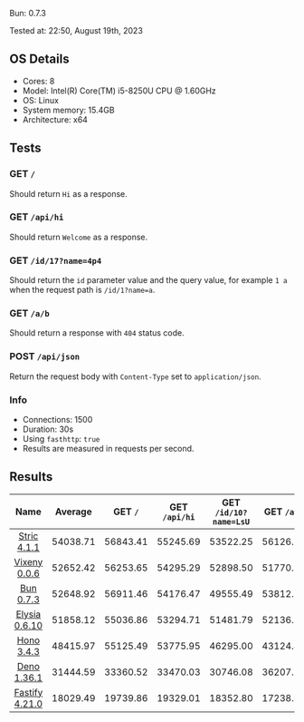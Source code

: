 Bun: 0.7.3

Tested at: 22:50, August 19th, 2023

## OS Details
- Cores: 8
- Model: Intel(R) Core(TM) i5-8250U CPU @ 1.60GHz
- OS: Linux
- System memory: 15.4GB
- Architecture: x64
## Tests
### GET `/`
Should return `Hi` as a response.
### GET `/api/hi`
Should return `Welcome` as a response.
### GET `/id/17?name=4p4`
Should return the `id` parameter value and the query value, for example `1 a` when the request path is `/id/1?name=a`.
### GET `/a/b`
Should return a response with `404` status code.
### POST `/api/json`
Return the request body with `Content-Type` set to `application/json`.
### Info
- Connections: 1500
- Duration: 30s
- Using `fasthttp`: `true`
- Results are measured in requests per second.

## Results
| Name | Average | GET `/` | GET `/api/hi` | GET `/id/10?name=LsU` | GET `/a/b` | POST `/api/json` |
|  :---: | :---: | :---: | :---: | :---: | :---: | :---: |
| [Stric 4.1.1](/results/Stric) | 54038.71 | 56843.41 | 55245.69 | 53522.25 | 56126.23 | 48455.96 |
| [Vixeny 0.0.6](/results/Vixeny) | 52652.42 | 56253.65 | 54295.29 | 52898.50 | 51770.56 | 48044.12 |
| [Bun 0.7.3](/results/Bun) | 52648.92 | 56911.46 | 54176.47 | 49555.49 | 53812.37 | 48788.83 |
| [Elysia 0.6.10](/results/Elysia) | 51858.12 | 55036.86 | 53294.71 | 51481.79 | 52136.13 | 47341.11 |
| [Hono 3.4.3](/results/Hono) | 48415.97 | 55125.49 | 53775.95 | 46295.00 | 43124.41 | 43759.01 |
| [Deno 1.36.1](/results/Deno) | 31444.59 | 33360.52 | 33470.03 | 30746.08 | 36207.77 | 23438.56 |
| [Fastify 4.21.0](/results/Fastify) | 18029.49 | 19739.86 | 19329.01 | 18352.80 | 17238.03 | 15487.74 |